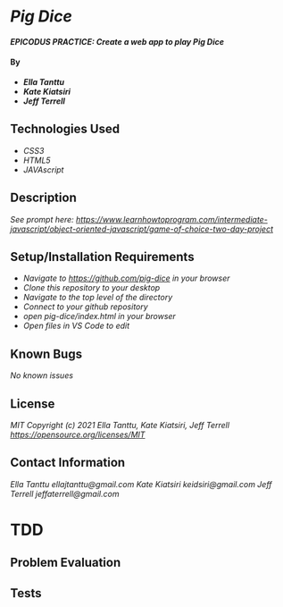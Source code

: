 # _Pig Dice_

#### _EPICODUS PRACTICE: Create a web app to play Pig Dice_

#### By
* _**Ella Tanttu**_
* _**Kate Kiatsiri**_
* _**Jeff Terrell**_

## Technologies Used

* _CSS3_
* _HTML5_
* _JAVAscript_

## Description

_See prompt here: https://www.learnhowtoprogram.com/intermediate-javascript/object-oriented-javascript/game-of-choice-two-day-project_

## Setup/Installation Requirements

* _Navigate to https://github.com/pig-dice in your browser_
* _Clone this repository to your desktop_
* _Navigate to the top level of the directory_
* _Connect to your github repository_
* _open pig-dice/index.html in your browser_
* _Open files in VS Code to edit_

## Known Bugs

_No known issues_

## License

_MIT Copyright (c) 2021 Ella Tanttu, Kate Kiatsiri, Jeff Terrell_
_https://opensource.org/licenses/MIT_

## Contact Information

_Ella Tanttu ellajtanttu@gmail.com_
_Kate Kiatsiri keidsiri@gmail.com_
_Jeff Terrell jeffaterrell@gmail.com_

# TDD


## Problem Evaluation

## Tests


